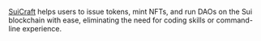 [SuiCraft](https://suicraft.xyz) helps users to issue tokens, mint NFTs, and run DAOs on the Sui blockchain with ease, eliminating the need for coding skills or command-line experience.
